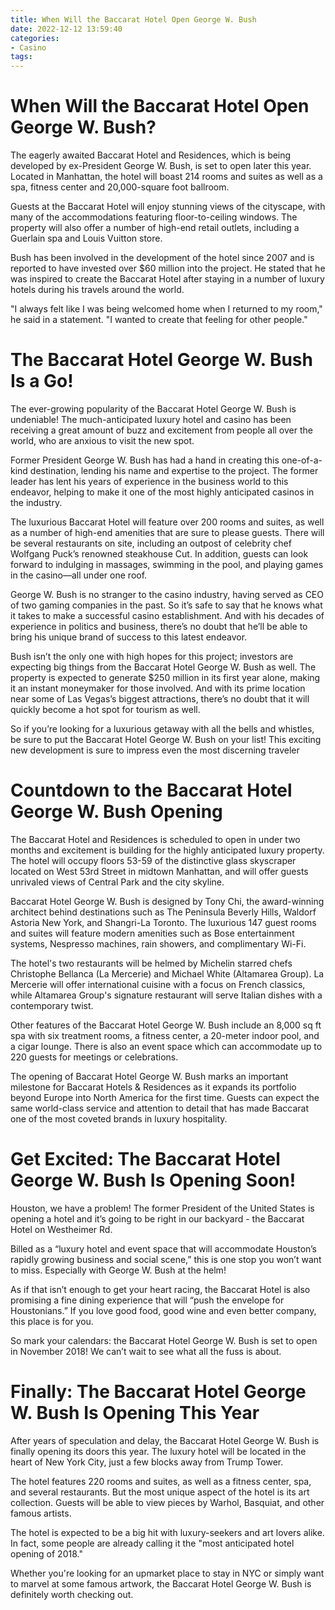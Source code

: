 ```yaml
---
title: When Will the Baccarat Hotel Open George W. Bush
date: 2022-12-12 13:59:40
categories:
- Casino
tags:
---
```



#  When Will the Baccarat Hotel Open George W. Bush?

The eagerly awaited Baccarat Hotel and Residences, which is being developed by ex-President George W. Bush, is set to open later this year. Located in Manhattan, the hotel will boast 214 rooms and suites as well as a spa, fitness center and 20,000-square foot ballroom.

Guests at the Baccarat Hotel will enjoy stunning views of the cityscape, with many of the accommodations featuring floor-to-ceiling windows. The property will also offer a number of high-end retail outlets, including a Guerlain spa and Louis Vuitton store.

Bush has been involved in the development of the hotel since 2007 and is reported to have invested over $60 million into the project. He stated that he was inspired to create the Baccarat Hotel after staying in a number of luxury hotels during his travels around the world.

"I always felt like I was being welcomed home when I returned to my room," he said in a statement. "I wanted to create that feeling for other people."

#  The Baccarat Hotel George W. Bush Is a Go!

The ever-growing popularity of the Baccarat Hotel George W. Bush is undeniable! The much-anticipated luxury hotel and casino has been receiving a great amount of buzz and excitement from people all over the world, who are anxious to visit the new spot.

Former President George W. Bush has had a hand in creating this one-of-a-kind destination, lending his name and expertise to the project. The former leader has lent his years of experience in the business world to this endeavor, helping to make it one of the most highly anticipated casinos in the industry.

The luxurious Baccarat Hotel will feature over 200 rooms and suites, as well as a number of high-end amenities that are sure to please guests. There will be several restaurants on site, including an outpost of celebrity chef Wolfgang Puck’s renowned steakhouse Cut. In addition, guests can look forward to indulging in massages, swimming in the pool, and playing games in the casino—all under one roof.

George W. Bush is no stranger to the casino industry, having served as CEO of two gaming companies in the past. So it’s safe to say that he knows what it takes to make a successful casino establishment. And with his decades of experience in politics and business, there’s no doubt that he’ll be able to bring his unique brand of success to this latest endeavor.

Bush isn’t the only one with high hopes for this project; investors are expecting big things from the Baccarat Hotel George W. Bush as well. The property is expected to generate $250 million in its first year alone, making it an instant moneymaker for those involved. And with its prime location near some of Las Vegas’s biggest attractions, there’s no doubt that it will quickly become a hot spot for tourism as well.

So if you’re looking for a luxurious getaway with all the bells and whistles, be sure to put the Baccarat Hotel George W. Bush on your list! This exciting new development is sure to impress even the most discerning traveler

#  Countdown to the Baccarat Hotel George W. Bush Opening

The Baccarat Hotel and Residences is scheduled to open in under two months and excitement is building for the highly anticipated luxury property. The hotel will occupy floors 53-59 of the distinctive glass skyscraper located on West 53rd Street in midtown Manhattan, and will offer guests unrivaled views of Central Park and the city skyline.

Baccarat Hotel George W. Bush is designed by Tony Chi, the award-winning architect behind destinations such as The Peninsula Beverly Hills, Waldorf Astoria New York, and Shangri-La Toronto. The luxurious 147 guest rooms and suites will feature modern amenities such as Bose entertainment systems, Nespresso machines, rain showers, and complimentary Wi-Fi.

The hotel's two restaurants will be helmed by Michelin starred chefs Christophe Bellanca (La Mercerie) and Michael White (Altamarea Group). La Mercerie will offer international cuisine with a focus on French classics, while Altamarea Group's signature restaurant will serve Italian dishes with a contemporary twist.

Other features of the Baccarat Hotel George W. Bush include an 8,000 sq ft spa with six treatment rooms, a fitness center, a 20-meter indoor pool, and a cigar lounge. There is also an event space which can accommodate up to 220 guests for meetings or celebrations.

The opening of Baccarat Hotel George W. Bush marks an important milestone for Baccarat Hotels & Residences as it expands its portfolio beyond Europe into North America for the first time. Guests can expect the same world-class service and attention to detail that has made Baccarat one of the most coveted brands in luxury hospitality.

#  Get Excited: The Baccarat Hotel George W. Bush Is Opening Soon!

Houston, we have a problem! The former President of the United States is opening a hotel and it’s going to be right in our backyard - the Baccarat Hotel on Westheimer Rd.

Billed as a “luxury hotel and event space that will accommodate Houston’s rapidly growing business and social scene,” this is one stop you won’t want to miss. Especially with George W. Bush at the helm!

As if that isn’t enough to get your heart racing, the Baccarat Hotel is also promising a fine dining experience that will “push the envelope for Houstonians.” If you love good food, good wine and even better company, this place is for you.

So mark your calendars: the Baccarat Hotel George W. Bush is set to open in November 2018! We can’t wait to see what all the fuss is about.

#  Finally: The Baccarat Hotel George W. Bush Is Opening This Year

After years of speculation and delay, the Baccarat Hotel George W. Bush is finally opening its doors this year. The luxury hotel will be located in the heart of New York City, just a few blocks away from Trump Tower.

The hotel features 220 rooms and suites, as well as a fitness center, spa, and several restaurants. But the most unique aspect of the hotel is its art collection. Guests will be able to view pieces by Warhol, Basquiat, and other famous artists.

The hotel is expected to be a big hit with luxury-seekers and art lovers alike. In fact, some people are already calling it the "most anticipated hotel opening of 2018."

Whether you're looking for an upmarket place to stay in NYC or simply want to marvel at some famous artwork, the Baccarat Hotel George W. Bush is definitely worth checking out.